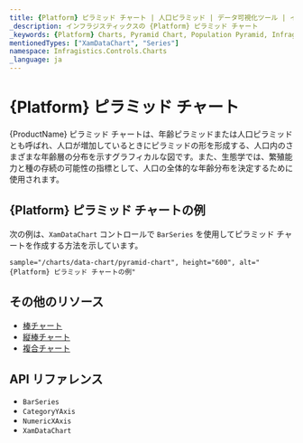 ```yaml
---
title: {Platform} ピラミッド チャート | 人口ピラミッド | データ可視化ツール | インフラジスティックス
_description: インフラジスティックスの {Platform} ピラミッド チャート
_keywords: {Platform} Charts, Pyramid Chart, Population Pyramid, Infragistics, {Platform} チャート, ピラミッド チャート, 人口ピラミッド, インフラジスティックス
mentionedTypes: ["XamDataChart", "Series"]
namespace: Infragistics.Controls.Charts
_language: ja
---
```

# {Platform} ピラミッド チャート

{ProductName} ピラミッド チャートは、年齢ピラミッドまたは人口ピラミッドとも呼ばれ、人口が増加しているときにピラミッドの形を形成する、人口内のさまざまな年齢層の分布を示すグラフィカルな図です。また、生態学では、繁殖能力と種の存続の可能性の指標として、人口の全体的な年齢分布を決定するために使用されます。

## {Platform} ピラミッド チャートの例

次の例は、`XamDataChart` コントロールで `BarSeries` を使用してピラミッド チャートを作成する方法を示しています。

`sample="/charts/data-chart/pyramid-chart", height="600", alt="{Platform} ピラミッド チャートの例"`



<div class="divider--half"></div>

## その他のリソース
- [棒チャート](bar-chart.md)
- [縦棒チャート](column-chart.md)
- [複合チャート](composite-chart.md)
<!-- - [ガント チャート](gantt-chart.md) -->

## API リファレンス
- `BarSeries`
- `CategoryYAxis`
- `NumericXAxis`
- `XamDataChart`
